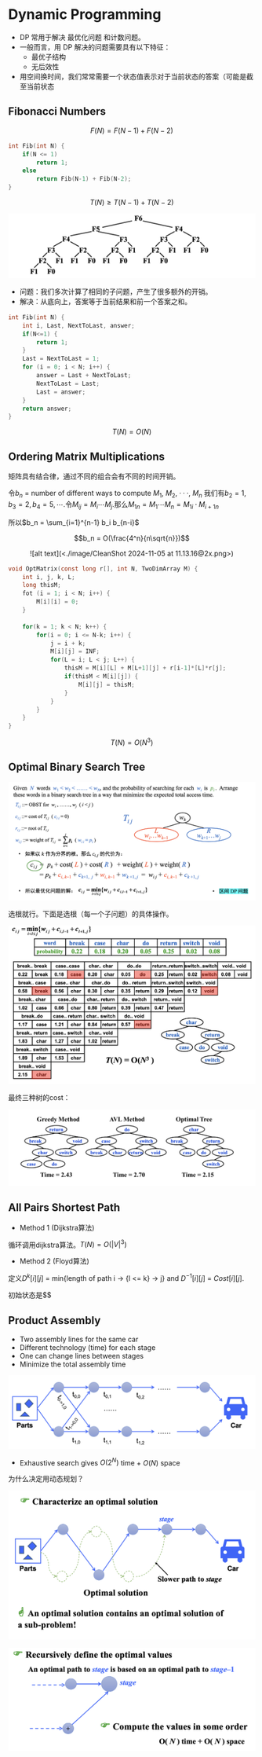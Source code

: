 # Dynamic Programming

- DP 常用于解决 最优化问题 和计数问题。
- 一般而言，用 DP 解决的问题需要具有以下特征：
    - 最优子结构
    - 无后效性
- 用空间换时间，我们常常需要一个状态值表示对于当前状态的答案（可能是截至当前状态

## Fibonacci Numbers

$$F(N) = F(N-1) + F(N-2)$$

```c
int Fib(int N) {
    if(N <= 1)
        return 1;
    else
        return Fib(N-1) + Fib(N-2);
}
```


$$ T(N) \geq T(N-1) + T(N-2) $$

![alt text](<./image/CleanShot 2024-11-05 at 10.41.48@2x.png>)

- 问题：我们多次计算了相同的子问题，产生了很多额外的开销。
- 解决：从底向上，答案等于当前结果和前一个答案之和。

```c
int Fib(int N) {
    int i, Last, NextToLast, answer;
    if(N<=1) {
        return 1;
    }
    Last = NextToLast = 1;
    for (i = 0; i < N; i++) {
        answer = Last + NextToLast;
        NextToLast = Last;
        Last = answer;
    }
    return answer;
}
```
$$ T(N) = O(N) $$

## Ordering Matrix Multiplications
矩阵具有结合律，通过不同的组合会有不同的时间开销。

令$b_n$ = number of different ways to compute $M_1$, $M_2$, $···$, $M_n$ 我们有$b_2 = 1, b_3 = 2, b_4 = 5, \cdots$.令$M_{ij} = M_i \cdots M_j$.那么$M_{1n} = M_1 \cdots M_n = M_{1i} \cdot M_{i+1 n}$

所以$b_n = \sum_{i=1}^{n-1} b_i b_{n-i}$

$$b_n = O(\frac{4^n}{n\sqrt{n}})$$

<center>
![alt text](<./image/CleanShot 2024-11-05 at 11.13.16@2x.png>)
</center>

```c
void OptMatrix(const long r[], int N, TwoDimArray M) {
    int i, j, k, L;
    long thisM;
    fot (i = 1; i < N; i++) {
        M[i][i] = 0;
    }

    for(k = 1; k < N; k++) {
        for(i = 0; i <= N-k; i++) {
            j = i + k;
            M[i][j] = INF;
            for(L = i; L < j; L++) {
                thisM = M[i][L] + M[L+1][j] + r[i-1]*[L]*r[j];
                if(thisM < M[i][j]) {
                    M[i][j] = thisM;
                }
            }
        }
    }
}
```

$$ T(N) = O(N^3) $$

## Optimal Binary Search Tree

![alt text](<./image/CleanShot 2024-11-05 at 12.00.33@2x.png>)

选根就行。下面是选根（每一个子问题）的具体操作。

![alt text](<./image/CleanShot 2024-11-05 at 12.01.13@2x.png>)

最终三种树的cost：  
<center>

![alt text](<./image/CleanShot 2024-11-05 at 12.02.30@2x.png>)

</center>

## All Pairs Shortest Path
- Method 1 (Dijkstra算法)

循环调用dijkstra算法。$T(N) = O(|V|^3)$

- Method 2 (Floyd算法)

定义$D^k[i][j]$ = min{length of path i -> {l <= k} -> j} and $D^{-1}[i][j]$ = $Cost[i][j]$.

初始状态是$$

## Product Assembly


- Two assembly lines for the same car
- Different technology (time) for each stage
- One can change lines between stages
- Minimize the total assembly time

<center>

![alt text](<./image/CleanShot 2024-11-05 at 12.08.18@2x.png>)

</center>


- Exhaustive search gives $O( 2^N )$ time + $O( N )$ space

为什么决定用动态规划？

<center>

![alt text](<./image/CleanShot 2024-11-05 at 12.11.03@2x.png>)

![alt text](<./image/CleanShot 2024-11-05 at 12.15.12@2x.png>)

</center>
